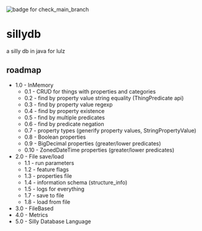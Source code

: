 ![badge for check_main_branch](https://github.com/tirpitz-verus/sillydb/actions/workflows/check_main_branch.yml/badge.svg)

# sillydb
a silly db in java for lulz

## roadmap
* 1.0 - InMemory
  * 0.1 - CRUD for things with properties and categories
  * 0.2 - find by property value string equality (ThingPredicate api)
  * 0.3 - find by property value regexp
  * 0.4 - find by property existence
  * 0.5 - find by multiple predicates
  * 0.6 - find by predicate negation
  * 0.7 - property types (generify property values, StringPropertyValue)
  * 0.8 - Boolean properties
  * 0.9 - BigDecimal properties (greater/lower predicates)
  * 0.10 - ZonedDateTime properties (greater/lower predicates)
* 2.0 - File save/load
  * 1.1 - run parameters
  * 1.2 - feature flags
  * 1.3 - properties file
  * 1.4 - information schema (structure_info)
  * 1.5 - logs for everything
  * 1.7 - save to file
  * 1.8 - load from file
* 3.0 - FileBased
* 4.0 - Metrics
* 5.0 - Silly Database Language
